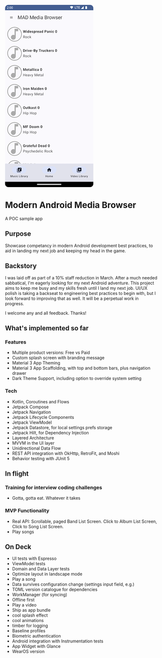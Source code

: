 ![Band List Screen](docs/images/BandListScreenNew.png)


# Modern Android Media Browser
A POC sample app

## Purpose
Showcase competancy in modern Android development best practices, to aid in landing my next job and keeping my head in the game.

## Backstory
I was laid off as part of a 10% staff reduction in March. After a much needed sabbatical, I'm eagerly looking for my next Android adventure.
This project aims to keep me busy and my skills fresh until I land my next job. UI/UX polish is taking a backseat to engineering best practices to 
begin with, but I look forward to improving that as well. It will be a perpetual work in progress.

I welcome any and all feedback. Thanks!

## What's implemented so far
### Features
- Multiple product versions: Free vs Paid
- Custom splash screen with branding message
- Material 3 App Theming
- Material 3 App Scaffolding, with top and bottom bars, plus navigation drawer
- Dark Theme Support, including option to override system setting

### Tech
- Kotlin, Coroutines and Flows 
- Jetpack Compose
- Jetpack Navigation
- Jetpack Lifecycle Components
- Jetpack ViewModel
- Jetpack Datastore, for local settings prefs storage
- Jetpack Hilt, for Dependency Injection
- Layered Architecture
- MVVM in the UI layer
- Unidirectional Data Flow
- REST API integration with OkHttp, RetroFit, and Moshi
- Behavior testing with JUnit 5

## In flight
### Training for interview coding challenges
- Gotta, gotta eat. Whatever it takes

### MVP Functionality
- Real API: Scrollable, paged Band List Screen. Click to Album List Screen, Click to Song List Screen.
- Play songs

## On Deck
- UI tests with Espresso
- ViewModel tests
- Domain and Data Layer tests
- Optimize layout in landscape mode
- Play a song
- Data survives configuration change (settings input field, e.g.)
- TOML version catalogue for dependencies
- WorkManager (for syncing)
- Offline first
- Play a video
- Ship as app bundle
- cool splash effect
- cool animations
- timber for logging
- Baseline profiles
- Biometric authentication
- Android integration with Instrumentation tests
- App Widget with Glance
- WearOS version
